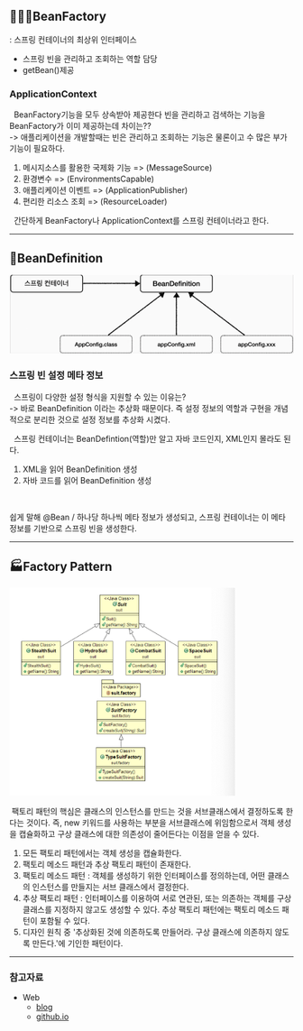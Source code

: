 ## **👨🏻‍💻BeanFactory** 

: 스프링 컨테이너의 최상위 인터페이스

- 스프링 빈을 관리하고 조회하는 역할 담당
- getBean()제공




### ApplicationContext

&nbsp; BeanFactory기능을 모두 상속받아 제공한다
빈을 관리하고 검색하는 기능을 BeanFactory가 이미 제공하는데 차이는?? <br>-> 애플리케이션을 개발할때는 빈은 관리하고 조회하는 기능은 물론이고 수 많은 부가 기능이 필요하다.
</br>

1) 메시지소스를 활용한 국제화 기능 => (MessageSource)
2) 환경변수 => (EnvironmentsCapable)
3) 애플리케이션 이벤트 => (ApplicationPublisher)
4) 편리한 리소스 조회 => (ResourceLoader)

&nbsp; 간단하게 BeanFactory나 ApplicationContext를 스프링 컨테이너라고 한다.
<br>


***
## **🥜BeanDefinition**

<img src='../resources/spring/BeanDefinition.png' width=600>

<h3> 스프링 빈 설정 메타 정보
</h3>
&nbsp; 스프링이 다양한 설정 형식을 지원할 수 있는 이유는?
<br> -> 바로 BeanDefinition 이라는 추상화 때문이다. 즉 설정 정보의 역할과 구현을 개념적으로 분리한 것으로 설정 정보를 추상화 시켰다.
<br>

&nbsp; 스프링 컨테이너는 BeanDefintion(역할)만 알고 자바 코드인지, XML인지 몰라도 된다.
<br> 
1) XML을 읽어 BeanDefinition 생성
2) 자바 코드를 읽어 BeanDefinition 생성
</br> 

쉽게 말해 @Bean / <bean> 하나당 하나씩 메타 정보가 생성되고, 스프링 컨테이너는 이 메타 정보를 기반으로 스프링 빈을 생성한다.
***
## **🏭Factory Pattern**

<img src='../resources/spring/Factory.png' width=400>

&nbsp;팩토리 패턴의 핵심은 클래스의 인스턴스를 만드는 것을 서브클래스에서 결정하도록 한다는 것이다. 즉, new 키워드를 사용하는 부분을 서브클래스에 위임함으로서 객체 생성을 캡슐화하고 구상 클래스에 대한 의존성이 줄어든다는 이점을 얻을 수 있다.

1) 모든 팩토리 패턴에서는 객체 생성을 캡슐화한다.
2) 팩토리 메소드 패턴과 추상 팩토리 패턴이 존재한다.
3) 팩토리 메소드 패턴 : 객체를 생성하기 위한 인터페이스를 정의하는데, 어떤 클래스의 인스턴스를 만들지는 서브 클래스에서 결정한다.
4) 추상 팩토리 패턴 : 인터페이스를 이용하여 서로 연관된, 또는 의존하는 객체를 구상 클래스를 지정하지 않고도 생성할 수 있다. 추상 팩토리 패턴에는 팩토리 메소드 패턴이 포함될 수 있다.
5) 디자인 원칙 중 '추상화된 것에 의존하도록 만들어라. 구상 클래스에 의존하지 않도록 만든다.'에 기인한 패턴이다. 





---

### **참고자료**

- Web
    - [blog](https://hseungyeon.tistory.com/398)
    - [github.io](https://woovictory.github.io/2019/02/07/Design-Pattern-Factory-Pattern/)
    
